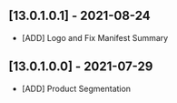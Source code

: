 ## [13.0.1.0.1] - 2021-08-24
- [ADD] Logo and Fix Manifest Summary

## [13.0.1.0.0] - 2021-07-29
- [ADD] Product Segmentation